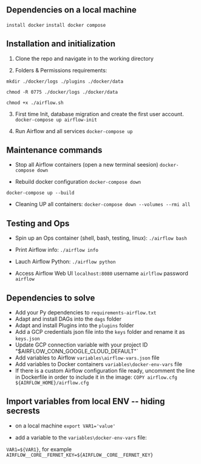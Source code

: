
## Dependencies on a local machine ##

`install docker`
`install docker compose`


## Installation and initialization ##

1. Clone the repo and navigate in to the working directory

2. Folders & Permissions requirements:

`mkdir ./docker/logs ./plugins ./docker/data`

`chmod -R 0775 ./docker/logs ./docker/data`

`chmod +x ./airflow.sh`

3. First time Init, database migration and create the first user account. 
`docker-compose up airflow-init`

4. Run Airflow and all services
`docker-compose up`


## Maintenance commands  ##

- Stop all Airflow containers (open a new terminal seesion)
`docker-compose down`

- Rebuild docker configuration
`docker-compose down`

`docker-compose up --build`

- Cleaning UP all containers:
`docker-compose down --volumes --rmi all`
 

## Testing and Ops ###

- Spin up an Ops container (shell, bash, testing, linux):
`./airflow bash`

- Print Airflow info:
`./airflow info`

- Lauch Airflow Python:
`./airflow python`

- Access Airflow Web UI
`localhost:8080`   username `airlflow`  password `airflow`

## Dependencies to solve ## 
  - Add your Py dependencies to `requirements-airflow.txt`
  - Adapt and install DAGs into the `dags` folder
  - Adapt and install Plugins into the `plugins` folder
  - Add a GCP credentials json file into the `keys` folder and rename it as `keys.json`
  - Update GCP connection variable with your project ID  "$AIRFLOW_CONN_GOOGLE_CLOUD_DEFAULT"`
  - Add variables to Airflow `variables\airflow-vars.json` file
  - Add variables to Docker containers `variables\docker-env-vars` file
  - If there is a custom Airflow configuration file ready, uncomment the line in Dockerfile in order to include it in the image: `COPY airflow.cfg ${AIRFLOW_HOME}/airflow.cfg`

## Import variables from local ENV -- hiding secrests ## 
- on a local machine `export VAR1='value'`

- add a variable to the `variables\docker-env-vars` file:

`VAR1=${VAR1}`, for example `AIRFLOW__CORE__FERNET_KEY=${AIRFLOW__CORE__FERNET_KEY}`

